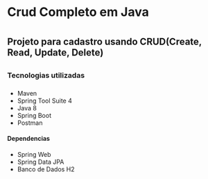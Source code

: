 # Crud Completo em Java <h1>
## Projeto para cadastro usando CRUD(Create, Read, Update, Delete) <h2>
  
### Tecnologias utilizadas <h3>
  - Maven
  - Spring Tool Suite 4
  - Java 8
  - Spring Boot
  - Postman

#### Dependencias <h4>
  - Spring Web
  - Spring Data JPA
  - Banco de Dados H2
  

